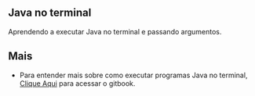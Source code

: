 ## Java no terminal

Aprendendo a executar Java no terminal e passando argumentos.

## Mais

 - Para entender mais sobre como executar programas Java no terminal, [Clique Aqui](https://glysns.gitbook.io/java-basico/sintaxe/terminal-e-argumentos) para acessar o gitbook.